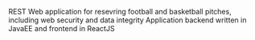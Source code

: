 REST Web application for resevring football and basketball pitches, including web security and data integrity
Application backend written in JavaEE and frontend in ReactJS
